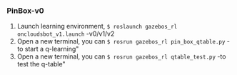 ### PinBox-v0
1. Launch learning environment, `$ roslaunch gazebos_rl oncloudsbot_v1.launch`  -v0/v1/v2
2. Open a new terminal, you can `$ rosrun gazebos_rl pin_box_qtable.py` 	-to start a q-learning"
3. Open a new terminal, you can `$ rosrun gazebos_rl qtable_test.py` 		-to test the q-table"
